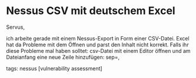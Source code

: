 # Nessus CSV mit deutschem Excel

Servus,

ich arbeite gerade mit einem Nessus-Export in Form einer CSV-Datei. Excel hat da Probleme mit dem Öffnen und parst den Inhalt nicht korrekt.
Falls ihr diese Probleme mal haben solltet: csv-Datei mit einem Editor öffnen und am Dateianfang eine neue Zeile hinzufügen:
sep=,

tags: nessus [vulnerability assessment]